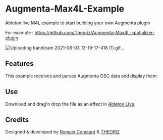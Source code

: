 # Augmenta-Max4L-Example

Ableton live M4L example to start building your own Augmenta plugin

For example : https://github.com/Theoriz/Augmenta-Max4L-spatializer-plugin

![Uploading bandicam 2021-06-03 13-19-17-418 (1).gif…]()

## Features

This example receives and parses Augmenta OSC data and display them.

## Use

Download and drag'n drop the file as an effect in [Ableton Live](https://www.ableton.com/).

## Credits

Designed & developed by [Romain Constant](www.romainconstant.com) & [THEORIZ](www.theoriz.com)
